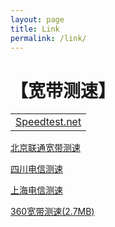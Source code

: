 ```yaml
---
layout: page
title: Link
permalink: /link/
---
```


【宽带测速】
============

<table><tr><td><a href=http://www.speedtest.net/>Speedtest.net</a></td></tr></table>
 

[北京联通宽带测速](http://cs1.bbn.com.cn:8800/gzweb/)    

[四川电信测速](http://speed.sc.cninfo.net/chinatelcom/speedtest/sccs/index.shtml)    

[上海电信测速](http://sh.189.cn/support/netreport/)    

[360宽带测速(2.7MB)](https://pan.baidu.com/s/1pJZdbR1)    
